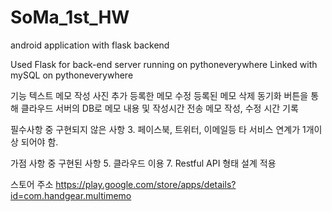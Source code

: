 # SoMa_1st_HW
android application with flask backend

Used Flask for back-end server running on pythoneverywhere
Linked with mySQL on pythoneverywhere

기능
  텍스트 메모 작성
  사진 추가
  등록한 메모 수정
  등록된 메모 삭제
  동기화 버튼을 통해 클라우드 서버의 DB로 메모 내용 및 작성시간 전송
  메모 작성, 수정 시간 기록
  
필수사항 중 구현되지 않은 사항
  3. 페이스북, 트위터, 이메일등 타 서비스 연계가 1개이상 되어야 함.
  
가점 사항 중 구현된 사항
  5. 클라우드 이용
  7. Restful API 형태 설계 적용

스토어 주소
https://play.google.com/store/apps/details?id=com.handgear.multimemo
